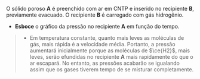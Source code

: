 O sólido poroso **A** é preenchido com ar em CNTP e inserido no recipiente **B**, previamente evacuado. O recipiente **B** é carregado com gás hidrogênio.

- **Esboce** o gráfico da pressão no recipiente **A** em função do tempo.

> - Em temperatura constante, quanto mais leves as moléculas de gás, mais rápida é a velocidade média. Portanto, a pressão aumentará inicialmente porque as moléculas de $\ce{H2}$, mais leves, serão efundidas no recipiente **A** mais rapidamente do que o ar escapará. No entanto, as pressões acabarão se igualando assim que os gases tiverem tempo de se misturar completamente.
